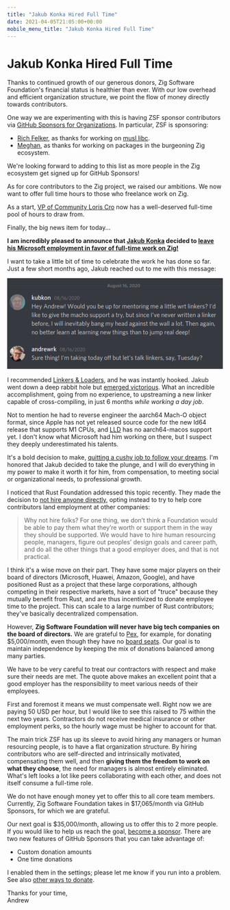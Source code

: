 ```yaml
---
title: "Jakub Konka Hired Full Time"
date: 2021-04-05T21:05:00+00:00
mobile_menu_title: "Jakub Konka Hired Full Time"
---
```

# Jakub Konka Hired Full Time

Thanks to continued growth of our generous donors, Zig Software Foundation's
financial status is healthier than ever. With our low overhead and efficient
organization structure, we point the flow of money directly towards contributors.

One way we are experimenting with this is having ZSF sponsor contributors via
[GitHub Sponsors for Organizations](https://github.com/sponsors). In particular,
ZSF is sponsoring:

 * [Rich Felker](https://github.com/richfelker/), as thanks for working
   on [musl libc](http://musl.libc.org/).
 * [Meghan](https://github.com/nektro/), as thanks for working on packages in the burgeoning
   Zig ecosystem.

We're looking forward to adding to this list as more people in the Zig ecosystem
get signed up for GitHub Sponsors!

As for core contributors to the Zig project, we raised our ambitions. We now want to
offer full time hours to those who freelance work on Zig.

As a start, [VP of Community Loris Cro](https://kristoff.it/) now has a well-deserved
full-time pool of hours to draw from.

Finally, the big news item for today...

**I am incredibly pleased to announce that [Jakub Konka](http://www.jakubkonka.com/) decided to
[leave his Microsoft employment in favor of full-time work on Zig!](https://twitter.com/kubkon/status/1377146321136537602)**

I want to take a little bit of time to celebrate the work he has done so far.
Just a few short months ago, Jakub reached out to me with this message:

![](kubkon-linkers.png)

I recommended [Linkers & Loaders](https://linker.iecc.com/), and he was instantly hooked.
Jakub went down a deep rabbit hole but
[emerged victorious](https://github.com/ziglang/zig/pull/8282).
What an incredible accomplishment, going from no experience, to upstreaming a new
linker capable of cross-compiling, in just 6 months *while working a day job*.

Not to mention he had to reverse engineer the aarch64 Mach-O object format, since Apple
has not yet released source code for the new ld64 release that supports M1 CPUs, and
[LLD](https://lld.llvm.org/) has no aarch64-macos support yet. I don't know what Microsoft
had him working on there, but I suspect they deeply underestimated his talents.

It's a bold decision to make,
[quitting a cushy job to follow your dreams](https://andrewkelley.me/post/full-time-zig.html).
I'm honored that Jakub decided to take the plunge, and I will do everything in my power to
make it worth it for him, from compensation, to meeting social or organizational needs, to
professional growth.

I noticed that Rust Foundation addressed this topic recently. They made the decision to
[not hire anyone directly](https://github.com/rust-lang/foundation-faq-2020/blob/main/FAQ.md#q-hiring),
opting instead to try to help core contributors land employment at other companies:

> Why not hire folks? For one thing, we don’t think a Foundation would be able to pay them
> what they’re worth or support them in the way they should be supported. We would have to
> hire human resourcing people, managers, figure out peoples’ design goals and career path,
> and do all the other things that a good employer does, and that is not practical.

I think it's a wise move on their part. They have some major players on their board of
directors (Microsoft, Huawei, Amazon, Google), and have positioned Rust as a project that
these large corporations, although competing in their respective markets, have a sort of
"truce" because they mutually benefit from Rust, and are thus incentivized to donate
employee time to the project. This can scale to a large number of Rust contributors;
they've basically decentralized compensation.

However, **Zig Software Foundation will never have big tech companies on the board
of directors.** We are grateful to [Pex](https://pex.com/), for example, for donating
$5,000/month, even though they have no [board seats](/zsf/#board-members). Our goal is to maintain
independence by keeping the mix of donations balanced among many parties.

We have to be very careful to treat our contractors with respect and
make sure their needs are met. The quote above makes an excellent
point that a good employer has the responsibility to meet various needs of their employees.

First and foremost it means we must compensate well. Right now we are paying 50 USD per hour,
but I would like to see this raised to 75 within the next two years. Contractors do not
receive medical insurance or other employment perks, so the hourly wage must be higher to
account for that.

The main trick ZSF has up its sleeve to avoid hiring any managers or human
resourcing people, is to have a flat organization structure. By hiring contributors
who are self-directed and intrinsically motivated, compensating them well, and then
**giving them the freedom to work on what they choose**, the need for managers is almost
entirely eliminated. What's left looks a lot like peers collaborating with each other, and
does not itself consume a full-time role.

We do not have enough money yet to offer this to all core team members. Currently,
Zig Software Foundation takes in $17,065/month via GitHub Sponsors, for which we are
grateful.

Our next goal is $35,000/month, allowing us to offer this to 2 more people. If you would
like to help us reach the goal, [become a sponsor](https://github.com/sponsors/ziglang/).
There are two new features of GitHub Sponsors that you can take advantage of:

 * Custom donation amounts
 * One time donations

I enabled them in the settings; please let me know if you run into a problem.
See also [other ways to donate](/zsf/#additional-donation-methods-supported).

Thanks for your time,<br>
Andrew
